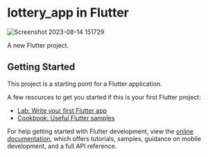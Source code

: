 # lottery_app in Flutter
![Screenshot 2023-08-14 151729](https://github.com/sunil98660/lottery_app/assets/142016488/89955e78-4620-4b92-bc0f-064b605eed68)

A new Flutter project.

## Getting Started

This project is a starting point for a Flutter application.

A few resources to get you started if this is your first Flutter project:

- [Lab: Write your first Flutter app](https://docs.flutter.dev/get-started/codelab)
- [Cookbook: Useful Flutter samples](https://docs.flutter.dev/cookbook)

For help getting started with Flutter development, view the
[online documentation](https://docs.flutter.dev/), which offers tutorials,
samples, guidance on mobile development, and a full API reference.
